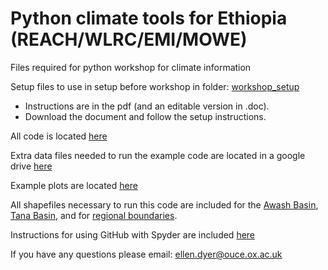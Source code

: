 # Python climate tools for Ethiopia (REACH/WLRC/EMI/MOWE)

Files required for python workshop for climate information

Setup files to use in setup before workshop in folder: [workshop_setup](https://github.com/Adaptive-climate-information-tools/collaborative_python/tree/4fd6847bbafe03cd581c65766dd36a495aa6c6f0/workshop_setup)

- Instructions are in the pdf (and an editable version in .doc). 
- Download the document and follow the setup instructions.

All code is located [here](https://github.com/Adaptive-climate-information-tools/collaborative_python/tree/4fd6847bbafe03cd581c65766dd36a495aa6c6f0/code)

Extra data files needed to run the example code are located in a google drive [here](https://drive.google.com/drive/folders/142f27xonWnUYldLK4wD464to7n0I_8SA?usp=sharing)

Example plots are located [here](https://github.com/Adaptive-climate-information-tools/collaborative_python/tree/4fd6847bbafe03cd581c65766dd36a495aa6c6f0/plots)

All shapefiles necessary to run this code are included for the [Awash Basin](https://github.com/Adaptive-climate-information-tools/collaborative_python/tree/4fd6847bbafe03cd581c65766dd36a495aa6c6f0/Awash), [Tana Basin](https://github.com/Adaptive-climate-information-tools/collaborative_python/tree/4fd6847bbafe03cd581c65766dd36a495aa6c6f0/LakeTana_WGS), and for [regional boundaries](https://github.com/Adaptive-climate-information-tools/collaborative_python/tree/4fd6847bbafe03cd581c65766dd36a495aa6c6f0/afr_g2014_2013_0).

Instructions for using GitHub with Spyder are included [here](https://github.com/Adaptive-climate-information-tools/collaborative_python/tree/4fd6847bbafe03cd581c65766dd36a495aa6c6f0/workshop_setup)

If you have any questions please email: ellen.dyer@ouce.ox.ac.uk

